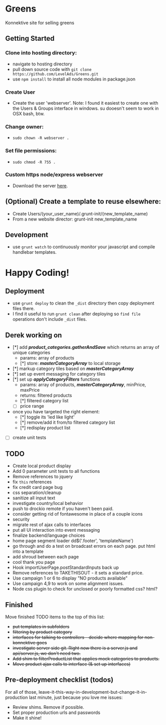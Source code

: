 # Greens

Konnektive site for selling greens

## Getting Started
### Clone into hosting directory:
- navigate to hosting directory
- pull down source code with `git clone https://github.com/LevelAds/Greens.git`
- use `npm install` to install all node modules in package.json

### Create User
- Create the user 'webserver'. Note: I found it easiest to create one with the Users & Groups interface in windows. su dooesn't seem to work in OSX bash, btw.

### Change owner:
- `sudo chown -R webserver .`

### Set file permissions:
- `sudo chmod -R 755 .`

### Custom https node/express webserver
- Download the server [here][webserver].

[webserver]: https://github.com/LevelAds/Webserver

## (Optional) Create a template to reuse elsewhere:
- Create Users/(your_user_name)/.grunt-init/(new_template_name)
- From a new website director: grunt-init new_template_name

## Development
- use `grunt watch` to continuously monitor your javascript and compile handlebar templates.

# Happy Coding!

## Deployment
- use `grunt deploy` to clean the `_dist` directory then copy deployment files there.
- I find it useful to run `grunt clean` after deploying so `find file` operations don't include `_dist` files.

## Derek working on
- [*] add ___product_categories.gatherAndSave___ which returns an array of unique categories
	- params: array of products
	- [*] store: ___masterCategoryArray___ to local storage
- [*] markup category tiles based on ___masterCategoryArray___
- [*] set up event messaging for category tiles
- [*] set up ___applyCategoryFilters___ functions
	- params: array of products, ___masterCategoryArray___, minPrice, maxPrice
	- returns: filtered products
	- [*] filtered category list
	- [ ] price range
- once you have targeted the right element:
	- [*] toggle its 'led like light'
	- [*] remove/add it from/to filtered category list
	- [*] redisplay product list
- [ ] create unit tests

## TODO
- Create local product display
- Add 0 parameter unit tests to all functions
- Remove references to jquery
- fix `this` references
- fix credit card page bug
- css separation/cleanup
- sanitize all input text
- investigate country/local behavior
- push to drockio remote if you haven't been paid.
- consider getting rid of fontawesome in place of a couple icons
- security
- migrate rest of ajax calls to interfaces
- put all UI interaction into event messaging
- finalize backend/language choices
- home page segment loader dd$('.footer', 'templateName')
- go through and do a test on broadcast errors on each page. put html into a template
- add shroud between each page
- cool thank you page
- Hook importUserPage.postStandardInputs back up
- Remove references to TAKETHISOUT - it sets a standard price.
- Use campaign 1 or 6 to display "NO products available"
- Use campaign 4,9 to work on some alignment issues.
- Node css plugin to check for unclosed or poorly formatted css? html?

## Finished
Move finished TODO items to the top of this list:
- ~~put templates in subfolders~~
- ~~filtering by product category~~
- ~~interfaces for talking to controllers - decide where mapping for non-konnektive goes~~
- ~~investigate server side git. Right now there is a server.js and api/server.js, we don't need two.~~
- ~~Add shim to filterProductList that applies mock categories to products.~~
- ~~Move product ajax calls to interface (& set up interfaces)~~

## Pre-deployment checklist (todos)
For all of those, leave-it-this-way-in-development-but-change-it-in-production last minute, just because you love me issues:
* Review shims. Remove if possible.
* Set proper production urls and passwords
* Make it shine!


